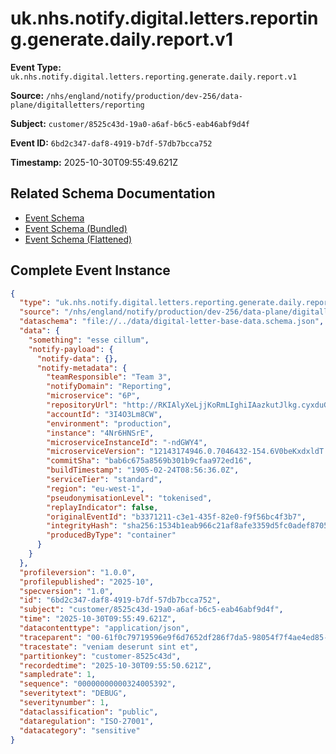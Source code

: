 # uk.nhs.notify.digital.letters.reporting.generate.daily.report.v1

**Event Type:** `uk.nhs.notify.digital.letters.reporting.generate.daily.report.v1`

**Source:** `/nhs/england/notify/production/dev-256/data-plane/digitalletters/reporting`

**Subject:** `customer/8525c43d-19a0-a6af-b6c5-eab46abf9d4f`

**Event ID:** `6bd2c347-daf8-4919-b7df-57db7bcca752`

**Timestamp:** 2025-10-30T09:55:49.621Z

## Related Schema Documentation

- [Event Schema](../uk.nhs.notify.digital.letters.reporting.generate.daily.report.v1.schema.md)
- [Event Schema (Bundled)](../uk.nhs.notify.digital.letters.reporting.generate.daily.report.v1.bundle.schema.md)
- [Event Schema (Flattened)](../uk.nhs.notify.digital.letters.reporting.generate.daily.report.v1.flattened.schema.md)

## Complete Event Instance

```json
{
  "type": "uk.nhs.notify.digital.letters.reporting.generate.daily.report.v1",
  "source": "/nhs/england/notify/production/dev-256/data-plane/digitalletters/reporting",
  "dataschema": "file://../data/digital-letter-base-data.schema.json",
  "data": {
    "something": "esse cillum",
    "notify-payload": {
      "notify-data": {},
      "notify-metadata": {
        "teamResponsible": "Team 3",
        "notifyDomain": "Reporting",
        "microservice": "6P",
        "repositoryUrl": "http://RKIAlyXeLjjKoRmLIghiIAazkutJlkg.cyxduG5MTuNsGgk9zRmDlGria7w0jpE4gVb+",
        "accountId": "3I4O3Lm8CW",
        "environment": "production",
        "instance": "4Nr6HNSrE",
        "microserviceInstanceId": "-ndGWY4",
        "microserviceVersion": "12143174946.0.7046432-154.6V0beKxdxldT.36rM-Pbl5I",
        "commitSha": "bab6c675a8569b301b9cfaa972ed16",
        "buildTimestamp": "1905-02-24T08:56:36.0Z",
        "serviceTier": "standard",
        "region": "eu-west-1",
        "pseudonymisationLevel": "tokenised",
        "replayIndicator": false,
        "originalEventId": "b3371211-c3e1-435f-82e0-f9f56bc4f3b7",
        "integrityHash": "sha256:1534b1eab966c21af8afe3359d5fc0adef8705910c498f68f5d850fd9927b4b1",
        "producedByType": "container"
      }
    }
  },
  "profileversion": "1.0.0",
  "profilepublished": "2025-10",
  "specversion": "1.0",
  "id": "6bd2c347-daf8-4919-b7df-57db7bcca752",
  "subject": "customer/8525c43d-19a0-a6af-b6c5-eab46abf9d4f",
  "time": "2025-10-30T09:55:49.621Z",
  "datacontenttype": "application/json",
  "traceparent": "00-61f0c79719596e9f6d7652df286f7da5-98054f7f4ae4ed85-01",
  "tracestate": "veniam deserunt sint et",
  "partitionkey": "customer-8525c43d",
  "recordedtime": "2025-10-30T09:55:50.621Z",
  "sampledrate": 1,
  "sequence": "00000000000324005392",
  "severitytext": "DEBUG",
  "severitynumber": 1,
  "dataclassification": "public",
  "dataregulation": "ISO-27001",
  "datacategory": "sensitive"
}
```

